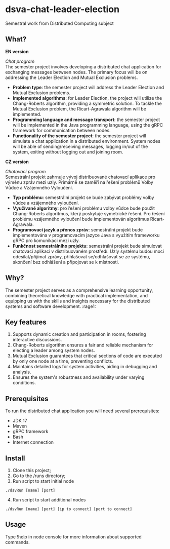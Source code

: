 # dsva-chat-leader-election
Semestral work from Distributed Computing subject
## What?

**EN version**

*Chat program* </br>
The semester project involves developing a distributed chat application for exchanging messages between nodes. The primary focus will be on addressing the Leader Election and Mutual Exclusion problems.

- **Problem type**: the semester project will address the Leader Election and Mutual Exclusion problems.
- **Implemented algorithms**: for Leader Election, the project will utilize the Chang-Roberts algorithm, providing a symmetric solution. To tackle the Mutual Exclusion problem, the Ricart-Agrawala algorithm will be implemented.
- **Programming language and message transport**: the semester project will be implemented in the Java programming language, using the gRPC framework for communication between nodes.
- **Functionality of the semester project**: the semester project will simulate a chat application in a distributed environment. System nodes will be able of sending/receiving messages, logging in/out of the system, exiting without logging out and joining room.

**CZ version**

*Chatovací program* </br>
Semestrální projekt zahrnuje vývoj distribuované chatovací aplikace pro výměnu zpráv mezi uzly. Primárně se zaměří na řešení problémů Volby Vůdce a Vzájemného Vyloučení.

- **Typ problému**: semestrální projekt se bude zabývat problémy volby vůdce a vzájemného vyloučení.
- **Využívané algoritmy**: pro řešení problému volby vůdce bude použit Chang-Roberts algoritmus, který poskytuje symetrické řešení. Pro řešení problému vzájemného vyloučení bude implementován algoritmus Ricart-Agrawala.
- **Programovací jazyk a přenos zpráv**: semestrální projekt bude implementována v programovacím jazyce Java s využitím frameworku gRPC pro komunikaci mezi uzly.
- **Funkčnost semestrálního projektu**: semestrální projekt bude simulovat chatovací aplikaci v distribuovaném prostředí. Uzly systému budou moci odesílat/přijímat zprávy, přihlašovat se/odhlašovat se ze systému, skončení bez odhlášení a připojovat se k místnosti.

## Why?

The semester project serves as a comprehensive learning opportunity, combining theoretical knowledge with practical implementation, and equipping us with the skills and insights necessary for the distributed systems and software development. :rage1:

## Key features

1. Supports dynamic creation and participation in rooms, fostering interactive discussions.
2. Chang-Roberts algorithm ensures a fair and reliable mechanism for electing a leader among system nodes.
3. Mutual Exclusion guarantees that critical sections of code are executed by only one node at a time, preventing conflicts.
4. Maintains detailed logs for system activities, aiding in debugging and analysis.
5. Ensures the system's robustness and availability under varying conditions.

## Prerequisites
To run the distributed chat application you will need several prerequisites:
- JDK 17
- Maven
- gRPC framework
- Bash
- Internet connection

## Install
1. Clone this project;
2. Go to the /runs directory;
3. Run script to start initial node
```
./dsvRun [name] [port]
```
4. Run script to start additional nodes
```
./dsvRun [name] [port] [ip to connect] [port to connect]
```

## Usage
Type !help in node console for more information about supported commands.
